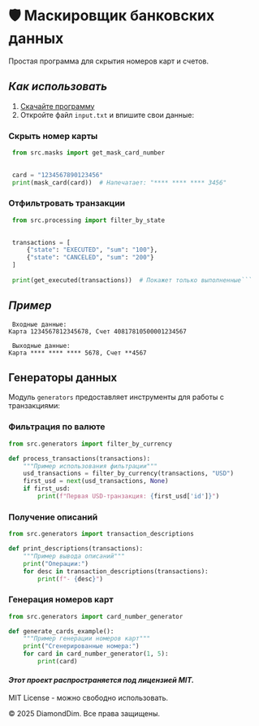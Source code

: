 # 🛡️ Маскировщик банковских данных

Простая программа для скрытия номеров карт и счетов.

## **_Как использовать_**

1. [Скачайте программу](https://github.com/DiamondDim/bank_mask_project/archive/main.zip)
2. Откройте файл `input.txt` и впишите свои данные:

### Скрыть номер карты
 

``` python
 from src.masks import get_mask_card_number

 
 card = "1234567890123456"
 print(mask_card(card))  # Напечатает: "**** **** **** 3456"
```
### Отфильтровать транзакции
``` python
 from src.processing import filter_by_state

 
 transactions = [
     {"state": "EXECUTED", "sum": "100"},
     {"state": "CANCELED", "sum": "200"}
 ]
 
 print(get_executed(transactions))  # Покажет только выполненные```
```

## **_Пример_**
```
 Входные данные: 
Карта 1234567812345678, Счет 40817810500001234567

 Выходные данные:
Карта **** **** **** 5678, Счет **4567
```

## Генераторы данных

Модуль `generators` предоставляет инструменты для работы с транзакциями:

### Фильтрация по валюте
```python
from src.generators import filter_by_currency

def process_transactions(transactions):
    """Пример использования фильтрации"""
    usd_transactions = filter_by_currency(transactions, "USD")
    first_usd = next(usd_transactions, None)
    if first_usd:
        print(f"Первая USD-транзакция: {first_usd['id']}")

```

### Получение описаний
```python
from src.generators import transaction_descriptions

def print_descriptions(transactions):
    """Пример вывода описаний"""
    print("Операции:")
    for desc in transaction_descriptions(transactions):
        print(f"- {desc}")

```

### Генерация номеров карт
```python
from src.generators import card_number_generator

def generate_cards_example():
    """Пример генерации номеров карт"""
    print("Сгенерированные номера:")
    for card in card_number_generator(1, 5):
        print(card)

```

#### _Этот проект распространяется под лицензией MIT._
MIT License - можно свободно использовать.

© 2025 DiamondDim. Все права защищены.
